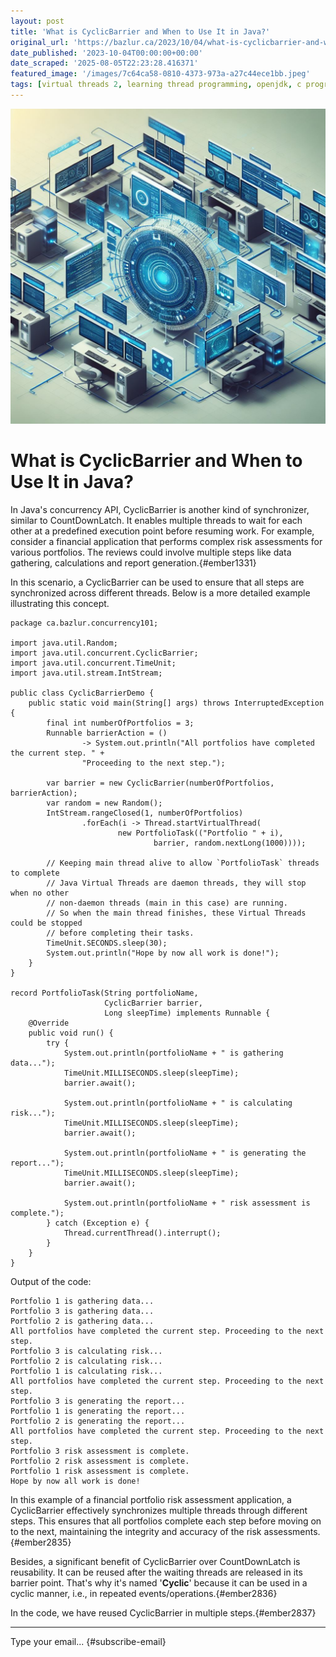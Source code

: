 ```yaml
---
layout: post
title: 'What is CyclicBarrier and When to Use It in Java?'
original_url: 'https://bazlur.ca/2023/10/04/what-is-cyclicbarrier-and-when-to-use-it-in-java/'
date_published: '2023-10-04T00:00:00+00:00'
date_scraped: '2025-08-05T22:23:28.416371'
featured_image: '/images/7c64ca58-0810-4373-973a-a27c44ece1bb.jpeg'
tags: [virtual threads 2, learning thread programming, openjdk, c programming, carrier threads]
---
```


![](images/7c64ca58-0810-4373-973a-a27c44ece1bb.jpeg)

What is CyclicBarrier and When to Use It in Java?
=================================================

In Java's concurrency API, CyclicBarrier is another kind of synchronizer, similar to CountDownLatch. It enables multiple threads to wait for each other at a predefined execution point before resuming work. For example, consider a financial application that performs complex risk assessments for various portfolios. The reviews could involve multiple steps like data gathering, calculations and report generation.{#ember1331}

In this scenario, a CyclicBarrier can be used to ensure that all steps are synchronized across different threads. Below is a more detailed example illustrating this concept.

```
package ca.bazlur.concurrency101;

import java.util.Random;
import java.util.concurrent.CyclicBarrier;
import java.util.concurrent.TimeUnit;
import java.util.stream.IntStream;

public class CyclicBarrierDemo {
    public static void main(String[] args) throws InterruptedException {
        final int numberOfPortfolios = 3;
        Runnable barrierAction = ()
                -> System.out.println("All portfolios have completed the current step. " +
                "Proceeding to the next step.");

        var barrier = new CyclicBarrier(numberOfPortfolios, barrierAction);
        var random = new Random();
        IntStream.rangeClosed(1, numberOfPortfolios)
                .forEach(i -> Thread.startVirtualThread(
                        new PortfolioTask(("Portfolio " + i),
                                barrier, random.nextLong(1000))));

        // Keeping main thread alive to allow `PortfolioTask` threads to complete
        // Java Virtual Threads are daemon threads, they will stop when no other 
        // non-daemon threads (main in this case) are running.
        // So when the main thread finishes, these Virtual Threads could be stopped 
        // before completing their tasks.
        TimeUnit.SECONDS.sleep(30);
        System.out.println("Hope by now all work is done!");
    }
}

record PortfolioTask(String portfolioName,
                     CyclicBarrier barrier,
                     Long sleepTime) implements Runnable {
    @Override
    public void run() {
        try {
            System.out.println(portfolioName + " is gathering data...");
            TimeUnit.MILLISECONDS.sleep(sleepTime);
            barrier.await();

            System.out.println(portfolioName + " is calculating risk...");
            TimeUnit.MILLISECONDS.sleep(sleepTime);
            barrier.await();

            System.out.println(portfolioName + " is generating the report...");
            TimeUnit.MILLISECONDS.sleep(sleepTime);
            barrier.await();

            System.out.println(portfolioName + " risk assessment is complete.");
        } catch (Exception e) {
            Thread.currentThread().interrupt();
        }
    }
}
```

Output of the code:

```
Portfolio 1 is gathering data...
Portfolio 3 is gathering data...
Portfolio 2 is gathering data...
All portfolios have completed the current step. Proceeding to the next step.
Portfolio 3 is calculating risk...
Portfolio 2 is calculating risk...
Portfolio 1 is calculating risk...
All portfolios have completed the current step. Proceeding to the next step.
Portfolio 3 is generating the report...
Portfolio 1 is generating the report...
Portfolio 2 is generating the report...
All portfolios have completed the current step. Proceeding to the next step.
Portfolio 3 risk assessment is complete.
Portfolio 2 risk assessment is complete.
Portfolio 1 risk assessment is complete.
Hope by now all work is done!
```

In this example of a financial portfolio risk assessment application, a CyclicBarrier effectively synchronizes multiple threads through different steps. This ensures that all portfolios complete each step before moving on to the next, maintaining the integrity and accuracy of the risk assessments.{#ember2835}

Besides, a significant benefit of CyclicBarrier over CountDownLatch is reusability. It can be reused after the waiting threads are released in its barrier point. That's why it's named '**Cyclic**' because it can be used in a cyclic manner, i.e., in repeated events/operations.{#ember2836}

In the code, we have reused CyclicBarrier in multiple steps.{#ember2837}

*** ** * ** ***

Type your email... {#subscribe-email}

